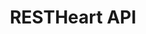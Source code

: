 ---
layout: doc-redirect-to-confluence
title: RESTHeart API
permalink: /docs/api.html
href: https://softinstigate.atlassian.net/wiki/x/SoCM
---